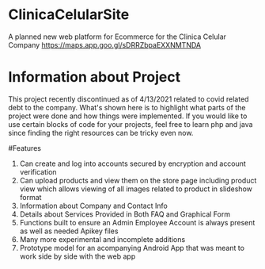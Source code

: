 # ClinicaCelularSite
A planned new web platform for Ecommerce for the Clinica Celular Company https://maps.app.goo.gl/sDRRZbpaEXXNMTNDA

# Information about Project
This project recently discontinued as of 4/13/2021 related to covid related debt to the company. What's shown here is to highlight what parts of the project were done and how things were implemented. If you would like to use certain blocks of code for your projects, feel free to learn php and java since finding the right resources can be tricky even now.

#Features
1. Can create and log into accounts secured by encryption and account verification
2. Can upload products and view them on the store page including product view which allows viewing of all images related to product in slideshow format
3. Information about Company and Contact Info
4. Details about Services Provided in Both FAQ and Graphical Form
5. Functions built to ensure an Admin Employee Account is always present as well as needed Apikey files
6. Many more experimental and incomplete additions
7. Prototype model for an acompanying Android App that was meant to work side by side with the web app
